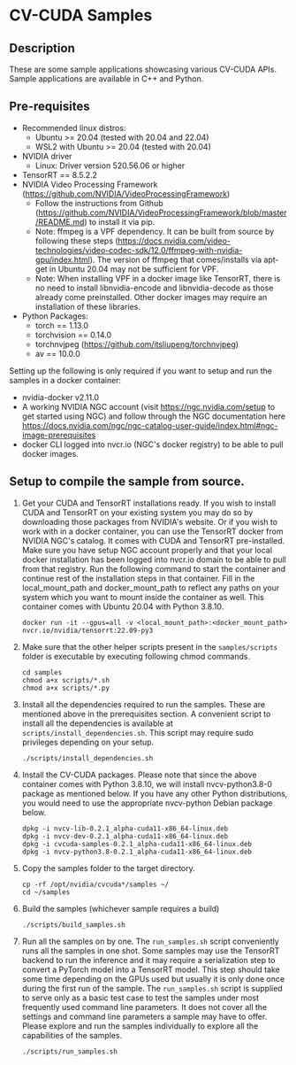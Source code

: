 # CV-CUDA Samples

## Description

These are some sample applications showcasing various CV-CUDA APIs. Sample applications are available in C++ and Python.

## Pre-requisites

- Recommended linux distros:
    - Ubuntu >= 20.04 (tested with 20.04 and 22.04)
    - WSL2 with Ubuntu >= 20.04 (tested with 20.04)
- NVIDIA driver
    - Linux: Driver version 520.56.06 or higher
- TensorRT == 8.5.2.2
- NVIDIA Video Processing Framework (https://github.com/NVIDIA/VideoProcessingFramework)
    - Follow the instructions from Github (https://github.com/NVIDIA/VideoProcessingFramework/blob/master/README.md) to install it via pip.
    - Note: ffmpeg is a VPF dependency. It can be built from source by following these steps (https://docs.nvidia.com/video-technologies/video-codec-sdk/12.0/ffmpeg-with-nvidia-gpu/index.html). The version of ffmpeg that comes/installs via apt-get in Ubuntu 20.04 may not be sufficient for VPF.
    - Note: When installing VPF in a docker image like TensorRT, there is no need to install libnvidia-encode and libnvidia-decode as those already come preinstalled. Other docker images may require an installation of these libraries.
- Python Packages:
    - torch == 1.13.0
    - torchvision == 0.14.0
    - torchnvjpeg (https://github.com/itsliupeng/torchnvjpeg)
    - av == 10.0.0

Setting up the following is only required if you want to setup and run the samples in a docker container:
- nvidia-docker v2.11.0
- A working NVIDIA NGC account (visit https://ngc.nvidia.com/setup to get started using NGC) and follow through the NGC documentation here https://docs.nvidia.com/ngc/ngc-catalog-user-guide/index.html#ngc-image-prerequisites
- docker CLI logged into nvcr.io (NGC's docker registry) to be able to pull docker images.


## Setup to compile the sample from source.

1. Get your CUDA and TensorRT installations ready. If you wish to install CUDA and TensorRT on your existing system you may do so by downloading those packages from NVIDIA's website. Or if you wish to work with in a docker container, you can use the TensorRT docker from NVIDIA NGC's catalog. It comes with CUDA and TensorRT pre-installed. Make sure you have setup NGC account properly and that your local docker installation has been logged into nvcr.io domain to be able to pull from that registry. Run the following command to start the container and continue rest of the installation steps in that container. Fill in the local_mount_path and docker_mount_path to reflect any paths on your system which you want to mount inside the container as well. This container comes with Ubuntu 20.04 with Python 3.8.10.

      ```
      docker run -it --gpus=all -v <local_mount_path>:<docker_mount_path> nvcr.io/nvidia/tensorrt:22.09-py3
      ```

2. Make sure that the other helper scripts present in the `samples/scripts` folder is executable by executing following chmod commands.

   ```
   cd samples
   chmod a+x scripts/*.sh
   chmod a+x scripts/*.py
   ```

3. Install all the dependencies required to run the samples. These are mentioned above in the prerequisites section. A convenient script to install all the dependencies is available at `scripts/install_dependencies.sh`. This script may require sudo privileges depending on your setup.

   ```
   ./scripts/install_dependencies.sh
   ```

4. Install the CV-CUDA packages. Please note that since the above container comes with Python 3.8.10, we will install nvcv-python3.8-0 package as mentioned below. If you have any other Python distributions, you would need to use the appropriate nvcv-python Debian package below.

   ```
   dpkg -i nvcv-lib-0.2.1_alpha-cuda11-x86_64-linux.deb
   dpkg -i nvcv-dev-0.2.1_alpha-cuda11-x86_64-linux.deb
   dpkg -i cvcuda-samples-0.2.1_alpha-cuda11-x86_64-linux.deb
   dpkg -i nvcv-python3.8-0.2.1_alpha-cuda11-x86_64-linux.deb
   ```
5. Copy the samples folder to the target directory.

   ```
   cp -rf /opt/nvidia/cvcuda*/samples ~/
   cd ~/samples
   ```

6. Build the samples (whichever sample requires a build)

   ```
   ./scripts/build_samples.sh
   ```

7. Run all the samples on by one. The `run_samples.sh` script conveniently runs all the samples in one shot. Some samples may use the TensorRT backend to run the inference and it may require a serialization step to convert a PyTorch model into a TensorRT model. This step should take some time depending on the GPUs used but usually it is only done once during the first run of the sample. The `run_samples.sh` script is supplied to serve only as a basic test case to test the samples under most frequently used command line parameters. It does not cover all the settings and command line parameters a sample may have to offer. Please explore and run the samples individually to explore all the capabilities of the samples.

   ```
   ./scripts/run_samples.sh
   ```
